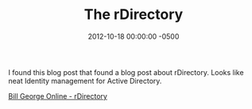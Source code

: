 ﻿---
title:  The rDirectory
date:   2012-10-18 00:00:00 -0500
categories: IT
---

I found this blog post that found a blog post about rDirectory. Looks like neat Identity management for Active Directory.

<a href="http://billgeorgeonline.com/2011/04/11/rdirectory/">Bill George Online - rDirectory</a>
